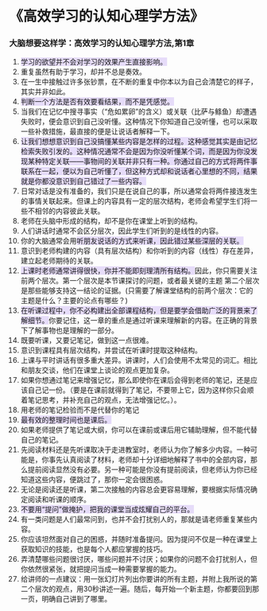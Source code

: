 # 《高效学习的认知心理学方法》
### 大脑想要这样学：高效学习的认知心理学方法,第1章

1. <span style='background: #e6dcf9;'>学习的欲望并不会对学习的效果产生直接影响。</span> 
2. 重复虽然有助于学习，却并不总是奏效。
3. 在一生中接触过许多张钞票，在不断的重复中你本以为自己会清楚它的样子，其实并非如此。
4. <span style='background: #e6dcf9;'>判断一个方法是否有效要看结果，而不是凭感觉。</span>
5. 当我们在记忆中搜寻事实（“危如累卵”的含义）或关联（比萨与鲦鱼）却遭遇失败时，便会意识到自己没听懂。这种情况下你知道自己没听懂，也可以采取一些补救措施，最直接的便是让说话者解释一下。
6. <span style='background: #e6dcf9;'>让我们想想意识到自己没搞懂某些内容是怎样的过程。这种感觉其实是由记忆检索失败引发的。这种情况通常不会是因为你没听懂某个词，而是因为你没发现某种特定关联——事物间的关联并非只有一种。你通过自己的方式将两件事联系在一起，便以为自己听懂了，但这种方式却和说话者心里想的不同，结果就是你都没意识到自己错过了一些内容。</span>
7. 日常对话是没有准备的，我们只是在说自己的事，所以通常会将两件接连发生的事情关联起来。但课上的内容具有一定的层次结构，老师会希望学生们将一些不相邻的内容彼此关联。
8. 老师在头脑中形成的结构，却不是你在课堂上听到的结构。
9. 人们讲话时通常不会区分层次，因此学生们听到的是线性的内容。
10. 你的大脑通常会用<span style='background: #e6dcf9;'>听朋友说话的方式来听课，因此错过某些深层的关联。</span>
11. 意识到老师构建的内容（具有层次结构）和你听到的内容（线性）存在差异，建立起老师期待的关联。
12. <span style='background: #e6dcf9;'>上课时老师通常讲得很快，你并不能即刻理清所有结构。</span>因此，你只需要关注前两个层次。第一个层次是本节课探讨的问题，或者最关键的主题 第二个层次是那些能够支持这一结论的证据。(只需要了解课堂结构的前两个层次：它的主题是什么？主要的论点有哪些？)
13. <span style='background: #e6dcf9;'>在听课过程中，你不必构建出全部课程结构，但是要学会借助广泛的背景来了解细节。</span>你要记住，这一章的重点是通过听课来理解新的内容。在正确的背景下了解事物也是理解的一部分。
14. 既要听课，又要记笔记，做到这一点很难。
15. 意识到课程具有层次结构，并尝试在听课时提取这种结构。
16. 上课与平时讲话有很多重大差异。讲课时，人们会使用不太常见的词汇。相比和朋友交谈，他们在课堂上谈论的观点更加复杂。
 17. 如果你想通过笔记来增强记忆，那么即使你在课后会得到老师的笔记，还是应该自己记一份。（要是在课前就得到了笔记，不要带上它，因为这样你只会顺着笔记思考，并补充自己的观点，无法增强记忆。）。
17. 用老师的笔记检验而不是代替你的笔记
18. <span style='background: #e6dcf9;'>最有效的整理时间也是课后。</span>
19. 如果老师提供了笔记或大纲，你可以在课前或课后用它辅助理解，但不能代替自己的笔记。
20. 先阅读材料还是先听课取决于走进教室时，老师认为你了解多少内容。一种可能是，你事先认真阅读了材料，老师却十分详细地解释了书中的全部内容，那么提前阅读显然没有必要。另一种可能是你没有提前阅读，但老师认为你已经知道这些内容，便跳过了，那你一定会很困惑。
21. 无论是阅读还是听课，第二次接触的内容总会更容易理解，要根据实际情况确定阅读和听课的顺序。
22. <span style='background: #e6dcf9;'>不要用“提问”做掩护，把我的课堂当成炫耀自己的平台。</span>
23. 有一类问题是人们最常问到，也并不会打扰别人的，那就是请老师重复某些内容。
25. 你应该坦然面对自己的困惑，并随时准备提问。因为提问不仅是一种在课堂上获取知识的技能，也是每个人都应掌握的技巧。
26. 弄清楚哪些问题很讨厌，哪些问题并不讨厌；如果你的问题不会打扰别人，但你依然很紧张，就把提问当成一种需要掌握的能力。
27. 给讲师的一点建议：用一张幻灯片列出你要讲的所有主题，并附上我所说的第二个层次的观点，用30秒讲述一遍。随后，每开始一个新主题，你都要回到那一页，明确自己讲到了哪里。